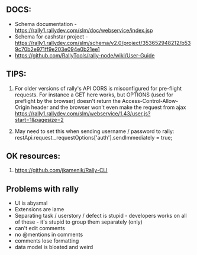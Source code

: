

## DOCS: 

* Schema documentation - https://rally1.rallydev.com/slm/doc/webservice/index.jsp
* Schema for cashstar project - https://rally1.rallydev.com/slm/schema/v2.0/project/353652948212/b539c70b2e971ff9e203e094e0b21ee1
* https://github.com/RallyTools/rally-node/wiki/User-Guide


## TIPS:

1. For older versions of rally's API CORS is misconfigured for pre-flight requests. For instance a GET here works, but OPTIONS (used for preflight by the browser) doesn't return the Access-Control-Allow-Origin header and the browser won't even make the request from ajax
https://rally1.rallydev.com/slm/webservice/1.43/user.js?start=1&pagesize=2

2. May need to set this when sending username / password to rally:
  restApi.request._requestOptions['auth'].sendImmediately = true;


## OK resources:

1. https://github.com/jkamenik/Rally-CLI


## Problems with rally
 - UI is abysmal 
 - Extensions are lame 
 - Separating task / userstory / defect is stupid - developers works on all of these - it's stupid to group them separately (only)
 - can't edit comments
 - no @mentions in comments
 - comments lose formatting
 - data model is bloated and weird
